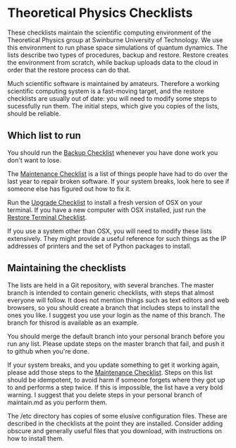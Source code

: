 Theoretical Physics Checklists
===

These checklists maintain the scientific computing environment of the Theoretical Physics group at Swinburne University of Technology.  We use this environment to run phase space simulations of quantum dynamics.  The lists describe two types of procedures, backup and restore.  Restore creates the environment from scratch, while backup uploads data to the cloud in order that the restore process can do that.

Much scientific software is maintained by amateurs.  Therefore a working scientific computing system is a fast-moving target, and the restore checklists are usually out of date: you will need to modify some steps to sucessfully run them.  The initial steps, which give you copies of the lists, should be reliable.


Which list to run
---

You should run the [Backup Checklist](backup.md) whenever you have done work you don't want to lose.

The [Maintenance Checklist](maintain.md) is a list of things people have had to do over the last year to repair broken software.  If your system breaks, look here to see if someone else has figured out how to fix it.

Run the [Upgrade Checklist](upgrade.md) to install a fresh version of OSX on your terminal.  If you have a new computer with OSX installed, just run the [Restore Terminal Checklist](terminal.md).

If you use a system other than OSX, you will need to modify these lists extensively.  They might provide a useful reference for such things as the IP addresses of printers and the set of Python packages to install.


Maintaining the checklists
---

The lists are held in a Git repository, with several branches.  The master branch is intended to contain generic checklists, with steps that almost everyone will follow.  It does not mention things such as text editors and web browsers, so you should create a branch that includes steps to install the ones you like.  I suggest you use your login as the name of this branch.  The branch for thisrod is available as an example.

You should merge the default branch into your personal branch before you run any list.  Please update steps on the master branch that fail, and push it to github when you're done.

If your system breaks, and you update something to get it working again, please add those steps to the [Maintenance Checklist](maintain.md).  Steps on this list should be idempotent, to avoid harm if someone forgets where they got up to and performs a step twice.  If this is impossible, the list have a very bold warning.  I suggest that you delete steps in your personal branch of maintain.md as you perform them.

The /etc directory has copies of some elusive configuration files.  These are described in the checklists at the point they are installed.  Consider adding obscure and generally useful files that you download, with instructions on how to install them.
